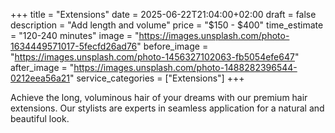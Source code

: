+++
title = "Extensions"
date = 2025-06-22T21:04:00+02:00
draft = false
description = "Add length and volume"
price = "$150 - $400"
time_estimate = "120-240 minutes"
image = "https://images.unsplash.com/photo-1634449571017-5fecfd26ad76"
before_image = "https://images.unsplash.com/photo-1456327102063-fb5054efe647"
after_image = "https://images.unsplash.com/photo-1488282396544-0212eea56a21"
service_categories = ["Extensions"]
+++

Achieve the long, voluminous hair of your dreams with our premium hair extensions. Our stylists are experts in seamless application for a natural and beautiful look.
